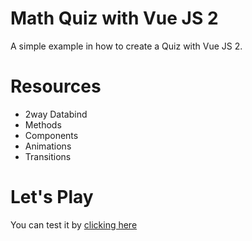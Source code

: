 # Math Quiz with Vue JS 2
A simple example in how to create a Quiz with Vue JS 2.  

# Resources
- 2way Databind
- Methods
- Components  
- Animations  
- Transitions  
  
# Let's Play
You can test it by [clicking here](http://progtisolucoes.com.br/mathquiz/)
